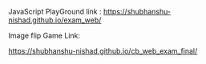 JavaScript PlayGround link : 
https://shubhanshu-nishad.github.io/exam_web/

Image flip Game Link: 

 https://shubhanshu-nishad.github.io/cb_web_exam_final/

